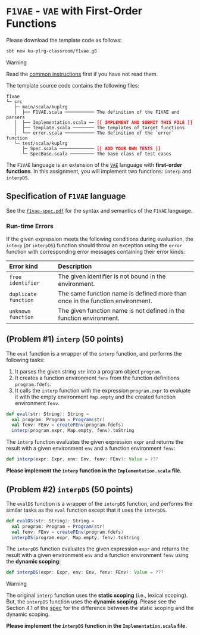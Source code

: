 # `F1VAE` - `VAE` with First-Order Functions

Please download the template code as follows:
```bash
sbt new ku-plrg-classroom/f1vae.g8
```

> [!WARNING]
>
> Read the [common instructions](https://github.com/ku-plrg-classroom/docs/blob/main/README.md) first if you have not read them.

The template source code contains the following files:
<pre><code>f1vae
└─ src
   ├─ main/scala/kuplrg
   │  ├── F1VAE.scala ─────────── The definition of the F1VAE and parsers
   │  ├── Implementation.scala ── <b style='color:red;'>[[ IMPLEMENT AND SUBMIT THIS FILE ]]</b>
   │  ├── Template.scala ──────── The templates of target functions
   │  └── error.scala ─────────── The definition of the `error` function
   └─ test/scala/kuplrg
      ├─ Spec.scala ───────────── <b style='color:red;'>[[ ADD YOUR OWN TESTS ]]</b>
      └─ SpecBase.scala ───────── The base class of test cases</code></pre>

The `F1VAE` language is an extension of the [`VAE`](../vae/README.md) language
with **first-order functions**. In this assignment, you will implement two
functions: `interp` and `interpDS`.

## Specification of `F1VAE` language

See the [`f1vae-spec.pdf`](./f1vae-spec.pdf) for the syntax and semantics
of the `F1VAE` language.

### Run-time Errors

If the given expression meets the following conditions during evaluation, the
`interp` (or `interpDS`) function should throw an exception using the `error`
function with corresponding error messages containing their error kinds:

| Error kind | Description |
|:-----------|:------------|
| `free identifier` | The given identifier is not bound in the environment. |
| `duplicate function` | The same function name is defined more than once in the function environment. |
| `unknown function` | The given function name is not defined in the function environment. |

## (Problem #1) `interp` (50 points)

The `eval` function is a wrapper of the `interp` function, and performs the
following tasks:

1. It parses the given string `str` into a program object `program`.
2. It creates a function environment `fenv` from the function definitions
   `program.fdefs`.
3. It calls the `interp` function with the expression `program.expr` to evaluate
   it with the empty environment `Map.empty` and the created function
   environment `fenv`.

```scala
def eval(str: String): String =
  val program: Program = Program(str)
  val fenv: FEnv = createFEnv(program.fdefs)
  interp(program.expr, Map.empty, fenv).toString
```

The `interp` function evaluates the given expression `expr` and returns the
result with a given environment `env` and a function environment `fenv`:
```scala
def interp(expr: Expr, env: Env, fenv: FEnv): Value = ???
```
**Please implement the `interp` function in the `Implementation.scala` file.**

## (Problem #2) `interpDS` (50 points)

The `evalDS` function is a wrapper of the `interpDS` function, and performs the
similar tasks as the `eval` function except that it uses the `interpDS`.
```scala
def evalDS(str: String): String =
  val program: Program = Program(str)
  val fenv: FEnv = createFEnv(program.fdefs)
  interpDS(program.expr, Map.empty, fenv).toString
```

The `interpDS` function evaluates the given expression `expr` and returns the
result with a given environment `env` and a function environment `fenv` using
the **dynamic scoping**:
```scala
def interpDS(expr: Expr, env: Env, fenv: FEnv): Value = ???
```
> [!WARNING]
>
> The original `interp` function uses the **static scoping** (i.e.,
> lexical scoping). But, the `interpDS` function uses the **dynamic scoping**.
> Please see the Section 4.1 of the [spec](./f1vae-spec.pdf) for the difference
> between the static scoping and the dynamic scoping.

**Please implement the `interpDS` function in the `Implementation.scala` file.**
